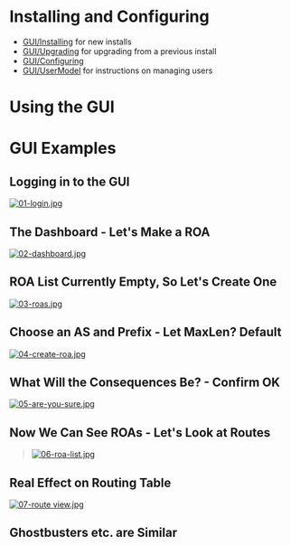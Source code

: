 # Installing and Configuring

  * [GUI/Installing][1] for new installs 
  * [GUI/Upgrading][2] for upgrading from a previous install 
  * [GUI/Configuring][3]
  * [GUI/UserModel][4] for instructions on managing users 

  
  

# Using the GUI

# GUI Examples

  

## Logging in to the GUI

[![01-login.jpg][5]][6]  
  

## The Dashboard - Let's Make a ROA

[![02-dashboard.jpg][7]][8]  
  

## ROA List Currently Empty, So Let's Create One

[![03-roas.jpg][9]][10]  
  

## Choose an AS and Prefix - Let MaxLen? Default

[![04-create-roa.jpg][11]][12]  
  

## What Will the Consequences Be? - Confirm OK

[![05-are-you-sure.jpg][13]][14]  
  

## Now We Can See ROAs - Let's Look at Routes

> [![06-roa-list.jpg][15]][16]

  
  

## Real Effect on Routing Table

[![07-route view.jpg][17]][18]  
  

## Ghostbusters etc. are Similar

   [1]: #_.wiki.doc.RPKI.CA.UI.GUI.Installing

   [2]: #_.wiki.doc.RPKI.CA.UI.GUI.Upgrading

   [3]: #_.wiki.doc.RPKI.CA.UI.GUI.Configuring

   [4]: #_.wiki.doc.RPKI.CA.UI.GUI.UserModel

   [5]: /chrome/site/gui-pics/01-login.jpg (01-login.jpg)

   [6]: /chrome/site/gui-pics/01-login.jpg

   [7]: /chrome/site/gui-pics/02-dashboard.jpg (02-dashboard.jpg)

   [8]: /chrome/site/gui-pics/02-dashboard.jpg

   [9]: /chrome/site/gui-pics/03-roas.jpg (03-roas.jpg)

   [10]: /chrome/site/gui-pics/03-roas.jpg

   [11]: /chrome/site/gui-pics/04-create-roa.jpg (04-create-roa.jpg)

   [12]: /chrome/site/gui-pics/04-create-roa.jpg

   [13]: /chrome/site/gui-pics/05-are-you-sure.jpg (05-are-you-sure.jpg)

   [14]: /chrome/site/gui-pics/05-are-you-sure.jpg

   [15]: /chrome/site/gui-pics/06-roa-list.jpg (06-roa-list.jpg)

   [16]: /chrome/site/gui-pics/06-roa-list.jpg

   [17]: /chrome/site/gui-pics/07-route%20view.jpg (07-route view.jpg)

   [18]: /chrome/site/gui-pics/07-route%20view.jpg


